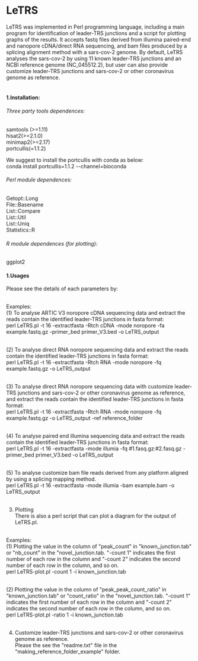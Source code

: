# LeTRS
LeTRS was implemented in Perl programming language, including a main program for identification of leader-TRS junctions and a script for plotting graphs of the results. It accepts fastq files derived from illumina paired-end and nanopore cDNA/direct RNA sequencing, and bam files produced by a splicing alignment method with a sars-cov-2 genome. By default, LeTRS analyses the sars-cov-2 by using 11 known leader-TRS junctions and an NCBI reference genome (NC_045512.2), but user can also provide customize leader-TRS junctions and sars-cov-2 or other coronavirus genome as reference.<br><br>

#### 1.Installation:<br>
###### Three party tools dependences:<br>
samtools (>=1.11)<br>
hisat2(>=2.1.0)<br>
minimap2(>=2.17)<br>
portcullis(=1.1.2)<br>

We suggest to install the portcullis with conda as below:<br>
conda install portcullis=1.1.2 --channel=bioconda<br>

###### Perl module dependences:<br>
Getopt::Long<br>
File::Basename<br>
List::Compare<br>
List::Util<br>
List::Uniq<br>
Statistics::R<br>

###### R module dependences (for plotting):<br>
ggplot2<br>

#### 1.Usages <br>
Please see the details of each parameters by:<br><br>

Examples:<br>
(1) To analyse ARTIC V3 noropore cDNA sequencing data and extract the reads contain the identified leader-TRS junctions in fasta format:<br>
perl LeTRS.pl -t 16 -extractfasta -Rtch cDNA -mode noropore -fa example.fastq.gz -primer_bed primer_V3.bed -o LeTRS_output <br><br>

(2) To analyse direct RNA noropore sequencing data and extract the reads contain the identified leader-TRS junctions in fasta format:<br>
perl LeTRS.pl -t 16 -extractfasta -Rtch RNA -mode noropore -fq example.fastq.gz -o LeTRS_output<br><br>

(3) To analyse direct RNA noropore sequencing data with customize leader-TRS junctions and sars-cov-2 or other coronavirus genome as reference, and extract the reads contain the identified leader-TRS junctions in fasta format:<br>
perl LeTRS.pl -t 16 -extractfasta -Rtch RNA -mode noropore -fq example.fastq.gz -o LeTRS_output -ref reference_folder<br><br>

(4) To analyse paired end illumina sequencing data and extract the reads contain the identified leader-TRS junctions in fasta format:<br>
perl LeTRS.pl -t 16 -extractfasta -mode illumia -fq #1.fasq.gz:#2.fasq.gz -primer_bed primer_V3.bed -o LeTRS_output<br><br>

(5) To analyse customize bam file reads derived from any platform aligned by using a splicing mapping method.<br>
perl LeTRS.pl -t 16 -extractfasta -mode illumia -bam example.bam -o LeTRS_output<br><br>

3. Plotting  <br>
There is also a perl script that can plot a diagram for the output of LeTRS.pl.<br><br>

Examples:<br>
(1) Plotting the value in the column of "peak_count" in "known_junction.tab" or "nb_count" in the "novel_junction.tab. "-count 1" indicates the first number of each row in the column and "-count 2" indicates the second number of each row in the column, and so on.<br>
perl LeTRS-plot.pl -count 1 -i known_junction.tab<br> <br>

(2) Plotting the value in the column of "peak_peak_count_ratio" in "known_junction.tab" or "count_ratio" in the "novel_junction.tab. "-count 1" indicates the first number of each row in the column and "-count 2" indicates the second number of each row in the column, and so on.<br>
perl LeTRS-plot.pl -ratio 1 -i known_junction.tab<br><br>

4. Customize leader-TRS junctions and sars-cov-2 or other coronavirus genome as reference.<br>
Please the see the "readme.txt" file in the "making_reference_folder_example" folder.<br>


